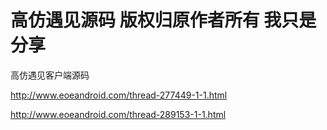 高仿遇见源码 版权归原作者所有  我只是分享
=============

高仿遇见客户端源码

http://www.eoeandroid.com/thread-277449-1-1.html

http://www.eoeandroid.com/thread-289153-1-1.html
